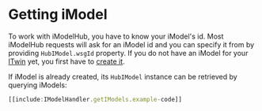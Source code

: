 # Getting iModel

To work with iModelHub, you have to know your iModel's id. Most iModelHub requests will ask for an iModel id and you can specify it from by providing `HubIModel.wsgId` property. If you do not have an iModel for your [ITwin]($itwin-registry-client) yet, you first have to [create it](./CreateiModel.md).

If iModel is already created, its `HubIModel` instance can be retrieved by querying iModels:

```ts
[[include:IModelHandler.getIModels.example-code]]
```
